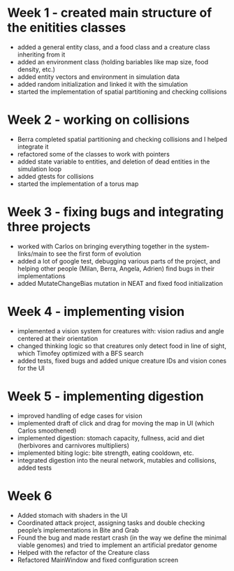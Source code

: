 # Week 1 - created main structure of the enitities classes
- added a general entity class, and a food class and a creature class inheriting from it
- added an environment class (holding bariables like map size, food density, etc.)
- added entity vectors and environment in simulation data
- added random initialization and linked it with the simulation
- started the implementation of spatial partitioning and checking collisions

# Week 2 - working on collisions
- Berra completed spatial partitioning and checking collisions and I helped integrate it
- refactored some of the classes to work with pointers
- added state variable to entities, and deletion of dead entities in the simulation loop
- added gtests for collisions
- started the implementation of a torus map

# Week 3 - fixing bugs and integrating three projects
- worked with Carlos on bringing everything together in the system-links/main to see the first form of evolution
- added a lot of google test, debugging various parts of the project, and helping other people (Milan, Berra, Angela, Adrien) find bugs in their implementations
- added MutateChangeBias mutation in NEAT and fixed food initialization

# Week 4 - implementing vision
- implemented a vision system for creatures with: vision radius and angle centered at their orientation
- changed thinking logic so that creatures only detect food in line of sight, which Timofey optimized with a BFS search
- added tests, fixed bugs and added unique creature IDs and vision cones for the UI

# Week 5 - implementing digestion
- improved handling of edge cases for vision 
- implemented draft of click and drag for moving the map in UI (which Carlos smoothened)
- implemented digestion: stomach capacity, fullness, acid and diet (herbivores and carnivores multipliers)
- implemented biting logic: bite strength, eating cooldown, etc.
- integrated digestion into the neural network, mutables and collisions, added tests

# Week 6
- Added stomach with shaders in the UI
- Coordinated attack project, assigning tasks and double checking people’s implementations in Bite and Grab
- Found the bug and made restart crash (in the way we define the minimal viable genomes) and tried to implement an artificial predator genome
- Helped with the refactor of the Creature class
- Refactored MainWindow and fixed configuration screen




